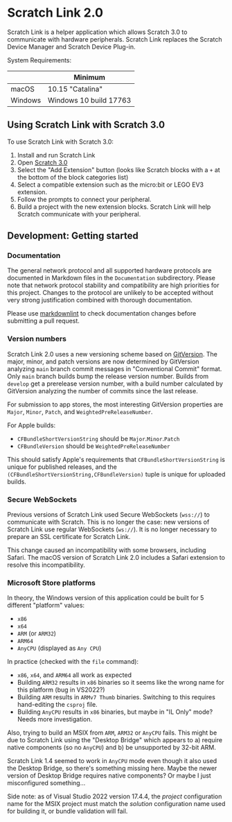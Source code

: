# Scratch Link 2.0

Scratch Link is a helper application which allows Scratch 3.0 to communicate with hardware peripherals. Scratch Link
replaces the Scratch Device Manager and Scratch Device Plug-in.

System Requirements:

| | Minimum
| --- | ---
| macOS | 10.15 "Catalina"
| Windows | Windows 10 build 17763

## Using Scratch Link with Scratch 3.0

To use Scratch Link with Scratch 3.0:

1. Install and run Scratch Link
2. Open [Scratch 3.0](https://scratch.mit.edu)
3. Select the "Add Extension" button (looks like Scratch blocks with a `+` at the bottom of the block categories list)
4. Select a compatible extension such as the micro:bit or LEGO EV3 extension.
5. Follow the prompts to connect your peripheral.
6. Build a project with the new extension blocks. Scratch Link will help Scratch communicate with your peripheral.

## Development: Getting started

### Documentation

The general network protocol and all supported hardware protocols are documented in Markdown files in the
`Documentation` subdirectory. Please note that network protocol stability and compatibility are high priorities for
this project. Changes to the protocol are unlikely to be accepted without very strong justification combined with
thorough documentation.

Please use [markdownlint](https://www.npmjs.com/package/markdownlint) to check documentation changes before submitting
a pull request.

### Version numbers

Scratch Link 2.0 uses a new versioning scheme based on [GitVersion](https://gitversion.net/docs/). The major, minor,
and patch versions are now determined by GitVersion analyzing `main` branch commit messages in "Conventional Commit"
format. Only `main` branch builds bump the release version number. Builds from `develop` get a prerelease version
number, with a build number calculated by GitVersion analyzing the number of commits since the last release.

For submission to app stores, the most interesting GitVersion properties are `Major`, `Minor`, `Patch`, and
`WeightedPreReleaseNumber`.

For Apple builds:
* `CFBundleShortVersionString` should be `Major`.`Minor`.`Patch`
* `CFBundleVersion` should be `WeightedPreReleaseNumber`

This should satisfy Apple's requirements that `CFBundleShortVersionString` is unique for published releases, and the
`(CFBundleShortVersionString,CFBundleVersion)` tuple is unique for uploaded builds.

### Secure WebSockets

Previous versions of Scratch Link used Secure WebSockets (`wss://`) to communicate with Scratch. This is no longer the
case: new versions of Scratch Link use regular WebSockets (`ws://`). It is no longer necessary to prepare an SSL
certificate for Scratch Link.

This change caused an incompatibility with some browsers, including Safari. The macOS version of Scratch Link 2.0
includes a Safari extension to resolve this incompatibility.

### Microsoft Store platforms

In theory, the Windows version of this application could be built for 5 different "platform" values:

- `x86`
- `x64`
- `ARM` (or `ARM32`)
- `ARM64`
- `AnyCPU` (displayed as `Any CPU`)

In practice (checked with the `file` command):

- `x86`, `x64`, and `ARM64` all work as expected
- Building `ARM32` results in `x86` binaries so it seems like the wrong name for this platform (bug in VS2022?)
- Building `ARM` results in `ARMv7 Thumb` binaries. Switching to this requires hand-editing the `csproj` file.
- Building `AnyCPU` results in `x86` binaries, but maybe in "IL Only" mode? Needs more investigation.

Also, trying to build an MSIX from `ARM`, `ARM32` or `AnyCPU` fails. This might be due to Scratch Link using the
"Desktop Bridge" which appears to a) require native components (so no `AnyCPU`) and b) be unsupported by 32-bit ARM.

Scratch Link 1.4 seemed to work in `AnyCPU` mode even though it also used the Desktop Bridge, so there's something
missing here. Maybe the newer version of Desktop Bridge requires native components? Or maybe I just misconfigured
something...

Side note: as of Visual Studio 2022 version 17.4.4, the _project_ configuration name for the MSIX project must match
the _solution_ configuration name used for building it, or bundle validation will fail.
